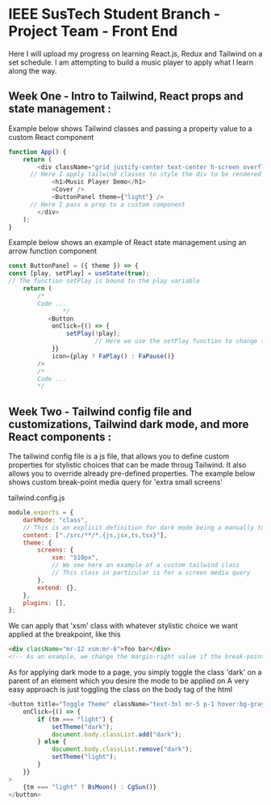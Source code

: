 # IEEE SusTech Student Branch - Project Team - Front End

Here I will upload my progress on learning React.js, Redux and Tailwind on a set schedule. I am attempting to build a music player to apply what I learn along the way.

## Week One - Intro to Tailwind, React props and state management :
Example below shows Tailwind classes and passing a property value to a custom React component
```javascript
function App() {
	return (
		<div className="grid justify-center text-center h-screen overflow-hidden">
      // Here I apply tailwind classes to style the div to be rendered
			<h1>Music Player Demo</h1>
			<Cover />
			<ButtonPanel theme={"light"} />
      // Here I pass a prop to a custom component
		</div>
	);
}
```
Example below shows an example of React state management using an arrow function component
```javascript
const ButtonPanel = ({ theme }) => {
const [play, setPlay] = useState(true);
// The function setPlay is bound to the play variable
	return (
		/*
		Code ...
               */
	       <Button
			onClick={() => {
				setPlay(!play);
                        // Here we use the setPlay function to change the state of our component
			}}
			icon={play ? FaPlay() : FaPause()}
		/>
		/*
		Code ...
		*/
```
## Week Two - Tailwind config file and customizations, Tailwind dark mode, and more React components :
The tailwind config file is a js file, that allows you to define custom properties for stylistic choices that can be made throug Tailwind. It also allows you to override already pre-defined properties.
The example below shows custom break-point media query for 'extra small screens'

tailwind.config.js
```javascript
module.exports = {
	darkMode: "class",
	// This is an explicit definition for dark mode being a manually toggleable class
	content: ["./src/**/*.{js,jsx,ts,tsx}"],
	theme: {
		screens: {
			xsm: "510px",
			// We see here an example of a custom tailwind class
			// This class in particular is for a screen media query
		},
		extend: {},
	},
	plugins: [],
};

```
We can apply that 'xsm' class with whatever stylistic choice we want applied at the breakpoint, like this
```html
<div className="mr-12 xsm:mr-6">foo bar</div>
<!-- As an example, we change the margin-right value if the break-point is detected -->
```
As for applying dark mode to a page, you simply toggle the class 'dark' on a parent of an element which you desire the mode to be applied on
A very easy approach is just toggling the class on the body tag of the html
```javascript react
<button title="Toggle Theme" className="text-3xl mr-5 p-1 hover:bg-gray-300 dark:hover:bg-gray-700 hover:duration-200 transition-all duration-500 active:rotate-180 focus:duration-700"
	onClick={() => {
		if (tm === "light") {
			setTheme("dark");
			document.body.classList.add("dark");
		} else {
			document.body.classList.remove("dark");
			setTheme("light");
		}
	}}
>
	{tm === "light" ? BsMoon() : CgSun()}
</button>
```
